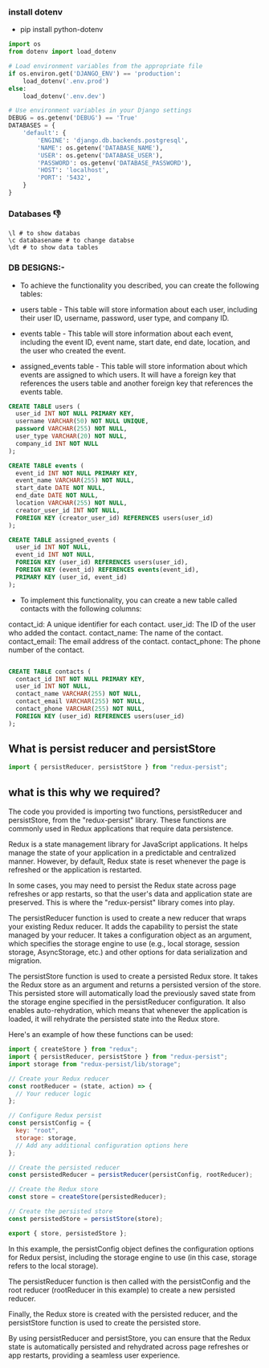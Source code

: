 ### install dotenv 
- pip install python-dotenv



```python 
import os
from dotenv import load_dotenv

# Load environment variables from the appropriate file
if os.environ.get('DJANGO_ENV') == 'production':
    load_dotenv('.env.prod')
else:
    load_dotenv('.env.dev')

# Use environment variables in your Django settings
DEBUG = os.getenv('DEBUG') == 'True'
DATABASES = {
    'default': {
        'ENGINE': 'django.db.backends.postgresql',
        'NAME': os.getenv('DATABASE_NAME'),
        'USER': os.getenv('DATABASE_USER'),
        'PASSWORD': os.getenv('DATABASE_PASSWORD'),
        'HOST': 'localhost',
        'PORT': '5432',
    }
}


```


### Databases 👎
```
\l # to show databas
\c databasename # to change databse
\dt # to show data tables
```


### DB DESIGNS:-


- To achieve the functionality you described, you can create the following tables:

 - users table - This table will store information about each user, including their user ID, username, password, user type, and company ID.
 
 - events table - This table will store information about each event, including the event ID, event name, start date, end date, location, and the user who created the event.

 - assigned_events table - This table will store information about which events are assigned to which users. It will have a foreign key that references the users table and another foreign key that references the events table.

```sql
CREATE TABLE users (
  user_id INT NOT NULL PRIMARY KEY,
  username VARCHAR(50) NOT NULL UNIQUE,
  password VARCHAR(255) NOT NULL,
  user_type VARCHAR(20) NOT NULL,
  company_id INT NOT NULL
);

CREATE TABLE events (
  event_id INT NOT NULL PRIMARY KEY,
  event_name VARCHAR(255) NOT NULL,
  start_date DATE NOT NULL,
  end_date DATE NOT NULL,
  location VARCHAR(255) NOT NULL,
  creator_user_id INT NOT NULL,
  FOREIGN KEY (creator_user_id) REFERENCES users(user_id)
);

CREATE TABLE assigned_events (
  user_id INT NOT NULL,
  event_id INT NOT NULL,
  FOREIGN KEY (user_id) REFERENCES users(user_id),
  FOREIGN KEY (event_id) REFERENCES events(event_id),
  PRIMARY KEY (user_id, event_id)
);

```



- To implement this functionality, you can create a new table called contacts with the following columns:

contact_id: A unique identifier for each contact.
user_id: The ID of the user who added the contact.
contact_name: The name of the contact.
contact_email: The email address of the contact.
contact_phone: The phone number of the contact.



```sql

CREATE TABLE contacts (
  contact_id INT NOT NULL PRIMARY KEY,
  user_id INT NOT NULL,
  contact_name VARCHAR(255) NOT NULL,
  contact_email VARCHAR(255) NOT NULL,
  contact_phone VARCHAR(255) NOT NULL,
  FOREIGN KEY (user_id) REFERENCES users(user_id)
);

```





## What is persist reducer and persistStore
```js
import { persistReducer, persistStore } from "redux-persist";
```

## what is this why we required?

The code you provided is importing two functions, persistReducer and persistStore, from the "redux-persist" library. These functions are commonly used in Redux applications that require data persistence.

Redux is a state management library for JavaScript applications. It helps manage the state of your application in a predictable and centralized manner. However, by default, Redux state is reset whenever the page is refreshed or the application is restarted.

In some cases, you may need to persist the Redux state across page refreshes or app restarts, so that the user's data and application state are preserved. This is where the "redux-persist" library comes into play.

The persistReducer function is used to create a new reducer that wraps your existing Redux reducer. It adds the capability to persist the state managed by your reducer. It takes a configuration object as an argument, which specifies the storage engine to use (e.g., local storage, session storage, AsyncStorage, etc.) and other options for data serialization and migration.

The persistStore function is used to create a persisted Redux store. It takes the Redux store as an argument and returns a persisted version of the store. This persisted store will automatically load the previously saved state from the storage engine specified in the persistReducer configuration. It also enables auto-rehydration, which means that whenever the application is loaded, it will rehydrate the persisted state into the Redux store.

Here's an example of how these functions can be used:


```js
import { createStore } from "redux";
import { persistReducer, persistStore } from "redux-persist";
import storage from "redux-persist/lib/storage";

// Create your Redux reducer
const rootReducer = (state, action) => {
  // Your reducer logic
};

// Configure Redux persist
const persistConfig = {
  key: "root",
  storage: storage,
  // Add any additional configuration options here
};

// Create the persisted reducer
const persistedReducer = persistReducer(persistConfig, rootReducer);

// Create the Redux store
const store = createStore(persistedReducer);

// Create the persisted store
const persistedStore = persistStore(store);

export { store, persistedStore };


```


In this example, the persistConfig object defines the configuration options for Redux persist, including the storage engine to use (in this case, storage refers to the local storage).

The persistReducer function is then called with the persistConfig and the root reducer (rootReducer in this example) to create a new persisted reducer.

Finally, the Redux store is created with the persisted reducer, and the persistStore function is used to create the persisted store.

By using persistReducer and persistStore, you can ensure that the Redux state is automatically persisted and rehydrated across page refreshes or app restarts, providing a seamless user experience.
